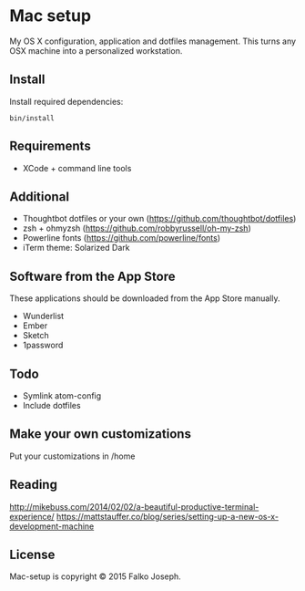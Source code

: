 Mac setup
=========

My OS X configuration, application and dotfiles management.
This turns any OSX machine into a personalized workstation.

Install
-------

Install required dependencies:

    bin/install

Requirements
------------

- XCode + command line tools

Additional
----------

- Thoughtbot dotfiles or your own (https://github.com/thoughtbot/dotfiles)
- zsh + ohmyzsh (https://github.com/robbyrussell/oh-my-zsh)
- Powerline fonts (https://github.com/powerline/fonts)
- iTerm theme: Solarized Dark

Software from the App Store
---------------------------

These applications should be downloaded from the App Store manually.

- Wunderlist
- Ember
- Sketch
- 1password

Todo
----

- Symlink atom-config
- Include dotfiles

Make your own customizations
----------------------------

Put your customizations in /home

Reading
-------

http://mikebuss.com/2014/02/02/a-beautiful-productive-terminal-experience/
https://mattstauffer.co/blog/series/setting-up-a-new-os-x-development-machine

License
-------

Mac-setup is copyright © 2015 Falko Joseph.
